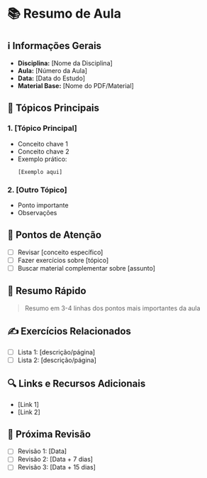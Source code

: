 # 📚 Resumo de Aula

## ℹ️ Informações Gerais
- **Disciplina:** [Nome da Disciplina]
- **Aula:** [Número da Aula]
- **Data:** [Data do Estudo]
- **Material Base:** [Nome do PDF/Material]

## 📝 Tópicos Principais
### 1. [Tópico Principal]
- Conceito chave 1
- Conceito chave 2
- Exemplo prático:
  ```
  [Exemplo aqui]
  ```

### 2. [Outro Tópico]
- Ponto importante
- Observações

## 🎯 Pontos de Atenção
- [ ] Revisar [conceito específico]
- [ ] Fazer exercícios sobre [tópico]
- [ ] Buscar material complementar sobre [assunto]

## 📌 Resumo Rápido
> Resumo em 3-4 linhas dos pontos mais importantes da aula

## ✍️ Exercícios Relacionados
- [ ] Lista 1: [descrição/página]
- [ ] Lista 2: [descrição/página]

## 🔍 Links e Recursos Adicionais
- [Link 1]
- [Link 2]

## 📅 Próxima Revisão
- [ ] Revisão 1: [Data]
- [ ] Revisão 2: [Data + 7 dias]
- [ ] Revisão 3: [Data + 15 dias]